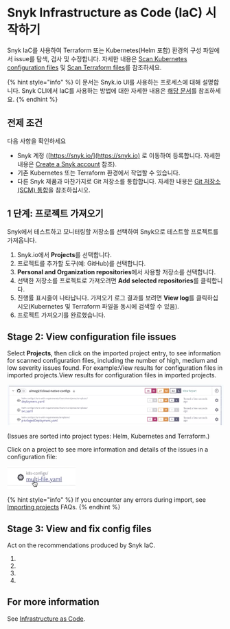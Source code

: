 # Snyk Infrastructure as Code (IaC) 시작하기

Snyk IaC를 사용하여 Terraform 또는 Kubernetes(Helm 포함) 환경의 구성 파일에서 issue를 탐색, 검사 및 수정합니다. 자세한 내용은 [Scan Kubernetes configuration files](broken-reference) 및 [Scan Terraform files](broken-reference)를 참조하세요.

{% hint style="info" %}
이 문서는 Snyk.io UI를 사용하는 프로세스에 대해 설명합니다. Snyk CLI에서 IaC를 사용하는 방법에 대한 자세한 내용은 [해당 문서](snyk-cli-for-infrastructure-as-code/)를 참조하세요.
{% endhint %}

## 전제 조건

다음 사항을 확인하세요

* Snyk 계정 ([https://snyk.io/](https://snyk.io) 로 이동하여 등록합니다. 자세한 내용은 [Create a Snyk account](https://docs.snyk.io/getting-started/getting-started-snyk-products) 참조).
* 기존 Kubernetes 또는 Terraform 환경에서 작업할 수 있습니다.
* 다른 Snyk 제품과 마찬가지로 Git 저장소를 통합합니다. 자세한 내용은 [Git 저장소(SCM) 통합](../../features/integrations/git-repository-scm-integrations/)을 참조하십시오.

## 1 단계: 프로젝트 가져오기

Snyk에서 테스트하고 모니터링할 저장소를 선택하여 Snyk으로 테스트할 프로젝트를 가져옵니다.

1. Snyk.io에서 **Projects**를 선택합니다.
2. 프로젝트를 추가할 도구(예: GitHub)를 선택합니다.
3. **Personal and Organization repositories**에서 사용할 저장소를 선택합니다.
4. 선택한 저장소를 프로젝트로 가져오려면 **Add selected repositories**를 클릭합니다.
5. 진행률 표시줄이 나타납니다. 가져오기 로그 결과를 보려면 **View log**를 클릭하십시오(Kubernetes 및 Terraform 파일을 동시에 검색할 수 있음).
6. 프로젝트 가져오기를 완료했습니다.

## Stage 2: View configuration file issues



Select **Projects**, then click on the imported project entry, to see information for scanned configuration files, including the number of high, medium and low severity issues found. For example:View results for configuration files in imported projects.View results for configuration files in imported projects.

![](../../.gitbook/assets/getting-started-snyk-iac-1.png)

(Issues are sorted into project types: Helm, Kubernetes and Terraform.)

Click on a project to see more information and details of the issues in a configuration file:

![](../../.gitbook/assets/getting-started-snyk-iac-2.png)

{% hint style="info" %}
If you encounter any errors during import, see [Importing projects](https://support.snyk.io/hc/en-us/sections/360000923478-Importing-projects) FAQs.
{% endhint %}

## Stage 3: View and fix config files

Act on the recommendations produced by Snyk IaC.

1.
2.
3.
4.

## For more information

See [Infrastructure as Code](https://docs.snyk.io/snyk-infrastructure-as-code).
